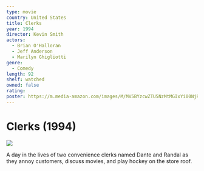 ```yaml
---
type: movie
country: United States
title: Clerks
year: 1994
director: Kevin Smith
actors:
  - Brian O'Halloran
  - Jeff Anderson
  - Marilyn Ghigliotti
genre:
  - Comedy
length: 92
shelf: watched
owned: false
rating:
poster: https://m.media-amazon.com/images/M/MV5BYzcwZTU5NzMtMGIxYi00NjRhLThkYTItNjhlYWQ0MjdhYWFmXkEyXkFqcGc@._V1_SX300.jpg
---
```


# Clerks (1994)

![](https://m.media-amazon.com/images/M/MV5BYzcwZTU5NzMtMGIxYi00NjRhLThkYTItNjhlYWQ0MjdhYWFmXkEyXkFqcGc@._V1_SX300.jpg)

A day in the lives of two convenience clerks named Dante and Randal as they annoy customers, discuss movies, and play hockey on the store roof.